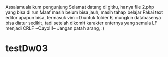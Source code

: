 Assalamualaikum pengunjung
Selamat datang di gitku,
hanya file 2.php yang bisa di run
Maaf masih belum bisa jauh, masih tahap belajar
Pakai text editor apapun bisa, termasuk vim =D
untuk folder 6, mungkin databasenya bisa diatur sedikit, tadi setelah dikomit karakter enternya yang semula LF menjadi CRLF
~Cayo!!!~
Jangan patah arang, :)

# testDw03
